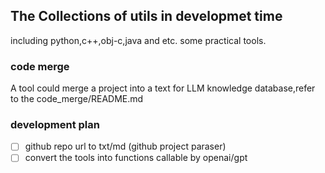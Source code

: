 ## The Collections of utils in developmet time
including python,c++,obj-c,java and etc. some practical tools.

### code merge
A tool could merge a project into a text for LLM knowledge database,refer to the code_merge/README.md

### development plan
- [ ] github repo url to txt/md (github project paraser)
- [ ] convert the tools into functions callable by openai/gpt